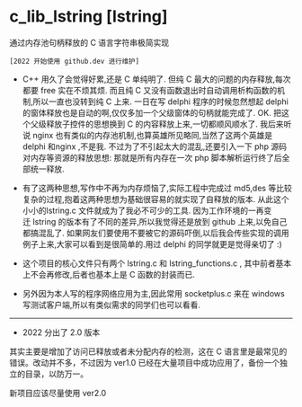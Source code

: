 # c_lib_lstring [lstring]
通过内存池句柄释放的 C 语言字符串极简实现

```
[2022 开始使用 github.dev 进行维护]
```

* C++ 用久了会觉得好累,还是 C 单纯明了. 但纯 C 最大的问题的内存释放,每次都要 free 实在不烦其烦. 而且纯 C 又没有函数退出时自动调用析构函数的机制,所以一直也没转到纯 C 上来. 一日在写 delphi 程序的时候忽然想起 delphi 的窗体释放也是自动的啊,仅仅多加一个父级窗体的句柄就能完成了. OK. 把这个父级释放子控件的思想换到 C 的内容释放上来,一切都顺风顺水了. 我后来听说 nginx 也有类似的内存池机制,也算英雄所见略同,当然了这两个英雄是 delphi 和nginx ,不是我. 
不过为了不引起太大的混乱,还要引入一下 php 源码对内存等资源的释放思想: 那就是所有内存在一次 php 脚本解析运行终了后全部统一释放.

* 有了这两种思想,写作中不再为内存烦恼了,实际工程中完成过 md5,des 等比较复杂的过程,抱着这两种思想为基础很容易的就实现了自释放的版本. 从此这个小小的lstring.c 文件就成为了我必不可少的工具. 因为工作环境的一再变迁 lstring 的版本有了不同的差异,所以我觉得还是放到 github 上来,以免自己都搞混乱了.
如果网友们要使用不要被它的源码吓倒,以后我会传些实现的调用例子上来,大家可以看到是很简单的.用过 delphi 的同学就更是觉得亲切了 :)

* 这个项目的核心文件只有两个 lstring.c 和 lstring_functions.c , 其中前者基本上不会再修改,后者也基本上是 C 函数的封装而已. 
* 另外因为本人写的程序网络应用为主,因此常用 socketplus.c 来在 windows 写测试客户端,所以有类似需求的同学们也可以看看.

--------------------------------------------------------
* 2022 分出了 2.0 版本

其实主要是增加了访问已释放或者未分配内存的检测，这在 C 语言里是最常见的错误。改动并不多，不过因为 ver1.0 已经在大量项目中成功应用了，备份一个独立的目录，以防万一。

新项目应该尽量使用 ver2.0

